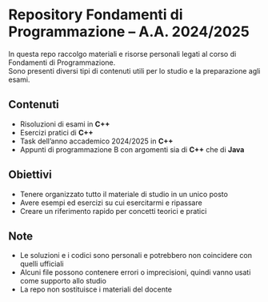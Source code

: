# Repository Fondamenti di Programmazione – A.A. 2024/2025

In questa repo raccolgo materiali e risorse personali legati al corso di Fondamenti di Programmazione.  
Sono presenti diversi tipi di contenuti utili per lo studio e la preparazione agli esami.

## Contenuti
- Risoluzioni di esami in **C++**
- Esercizi pratici di **C++**
- Task dell’anno accademico 2024/2025 in **C++**
- Appunti di programmazione B con argomenti sia di **C++** che di **Java**

## Obiettivi
- Tenere organizzato tutto il materiale di studio in un unico posto
- Avere esempi ed esercizi su cui esercitarmi e ripassare
- Creare un riferimento rapido per concetti teorici e pratici

## Note
- Le soluzioni e i codici sono personali e potrebbero non coincidere con quelli ufficiali
- Alcuni file possono contenere errori o imprecisioni, quindi vanno usati come supporto allo studio
- La repo non sostituisce i materiali del docente
